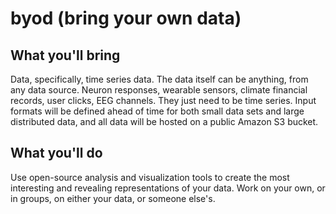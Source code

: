 # byod (bring your own data)

## What you'll bring
Data, specifically, time series data. The data itself can be anything, from any data source. Neuron responses, wearable sensors, climate financial records, user clicks, EEG channels. They just need to be time series. Input formats will be defined ahead of time for both small data sets and large distributed data, and all data will be hosted on a public Amazon S3 bucket.

## What you'll do
Use open-source analysis and visualization tools to create the most interesting and revealing representations of your data. Work on your own, or in groups, on either your data, or someone else's.
